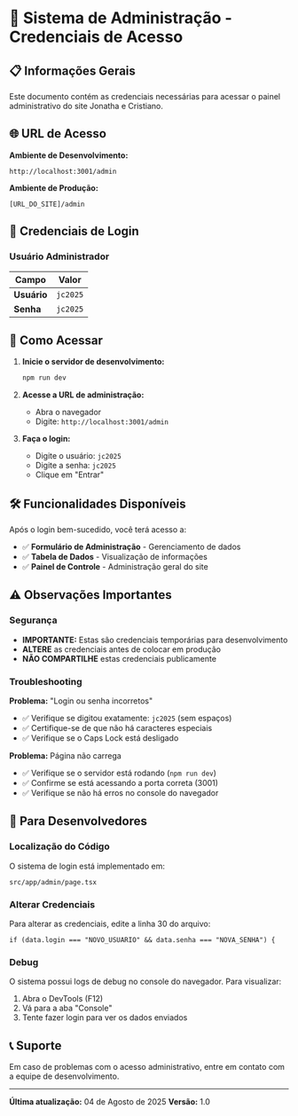 # 🔐 Sistema de Administração - Credenciais de Acesso

## 📋 Informações Gerais

Este documento contém as credenciais necessárias para acessar o painel administrativo do site Jonatha e Cristiano.

## 🌐 URL de Acesso

**Ambiente de Desenvolvimento:**
```
http://localhost:3001/admin
```

**Ambiente de Produção:**
```
[URL_DO_SITE]/admin
```

## 🔑 Credenciais de Login

### Usuário Administrador

| Campo    | Valor    |
|----------|----------|
| **Usuário** | `jc2025` |
| **Senha**   | `jc2025` |

## 🚀 Como Acessar

1. **Inicie o servidor de desenvolvimento:**
   ```bash
   npm run dev
   ```

2. **Acesse a URL de administração:**
   - Abra o navegador
   - Digite: `http://localhost:3001/admin`

3. **Faça o login:**
   - Digite o usuário: `jc2025`
   - Digite a senha: `jc2025`
   - Clique em "Entrar"

## 🛠️ Funcionalidades Disponíveis

Após o login bem-sucedido, você terá acesso a:

- ✅ **Formulário de Administração** - Gerenciamento de dados
- ✅ **Tabela de Dados** - Visualização de informações
- ✅ **Painel de Controle** - Administração geral do site

## ⚠️ Observações Importantes

### Segurança
- **IMPORTANTE:** Estas são credenciais temporárias para desenvolvimento
- **ALTERE** as credenciais antes de colocar em produção
- **NÃO COMPARTILHE** estas credenciais publicamente

### Troubleshooting

**Problema:** "Login ou senha incorretos"
- ✅ Verifique se digitou exatamente: `jc2025` (sem espaços)
- ✅ Certifique-se de que não há caracteres especiais
- ✅ Verifique se o Caps Lock está desligado

**Problema:** Página não carrega
- ✅ Verifique se o servidor está rodando (`npm run dev`)
- ✅ Confirme se está acessando a porta correta (3001)
- ✅ Verifique se não há erros no console do navegador

## 🔧 Para Desenvolvedores

### Localização do Código
O sistema de login está implementado em:
```
src/app/admin/page.tsx
```

### Alterar Credenciais
Para alterar as credenciais, edite a linha 30 do arquivo:
```tsx
if (data.login === "NOVO_USUARIO" && data.senha === "NOVA_SENHA") {
```

### Debug
O sistema possui logs de debug no console do navegador. Para visualizar:
1. Abra o DevTools (F12)
2. Vá para a aba "Console"
3. Tente fazer login para ver os dados enviados

## 📞 Suporte

Em caso de problemas com o acesso administrativo, entre em contato com a equipe de desenvolvimento.

---

**Última atualização:** 04 de Agosto de 2025
**Versão:** 1.0
